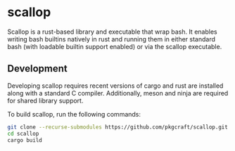 # scallop

Scallop is a rust-based library and executable that wrap bash. It enables
writing bash builtins natively in rust and running them in either standard bash
(with loadable builtin support enabled) or via the scallop executable.

## Development

Developing scallop requires recent versions of cargo and rust are installed
along with a standard C compiler. Additionally, meson and ninja are required
for shared library support.

To build scallop, run the following commands:

```bash
git clone --recurse-submodules https://github.com/pkgcraft/scallop.git
cd scallop
cargo build
```
